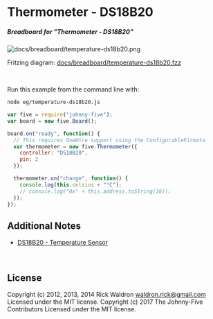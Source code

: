 <!--remove-start-->

# Thermometer - DS18B20

<!--remove-end-->






##### Breadboard for "Thermometer - DS18B20"



![docs/breadboard/temperature-ds18b20.png](breadboard/temperature-ds18b20.png)<br>

Fritzing diagram: [docs/breadboard/temperature-ds18b20.fzz](breadboard/temperature-ds18b20.fzz)

&nbsp;




Run this example from the command line with:
```bash
node eg/temperature-ds18b20.js
```


```javascript
var five = require("johnny-five");
var board = new five.Board();

board.on("ready", function() {
  // This requires OneWire support using the ConfigurableFirmata
  var thermometer = new five.Thermometer({
    controller: "DS18B20",
    pin: 2
  });

  thermometer.on("change", function() {
    console.log(this.celsius + "°C");
    // console.log("0x" + this.address.toString(16));
  });
});


```








## Additional Notes
- [DS18B20 - Temperature Sensor](http://www.maximintegrated.com/en/products/analog/sensors-and-sensor-interface/DS18S20.html)

&nbsp;

<!--remove-start-->

## License
Copyright (c) 2012, 2013, 2014 Rick Waldron <waldron.rick@gmail.com>
Licensed under the MIT license.
Copyright (c) 2017 The Johnny-Five Contributors
Licensed under the MIT license.

<!--remove-end-->

